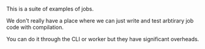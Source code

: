 This is a suite of examples of jobs.

We don't really have a place where we can just write and test arbtirary job code with compilation.

You can do it through the CLI or worker but they have significant overheads.
